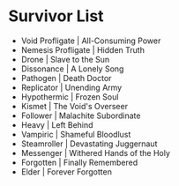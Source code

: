 # Survivor List
- Void Profligate | All-Consuming Power
- Nemesis Profligate | Hidden Truth
- Drone | Slave to the Sun
- Dissonance | A Lonely Song
- Pathogen | Death Doctor
- Replicator | Unending Army
- Hypothermic | Frozen Soul
- Kismet | The Void's Overseer
- Follower | Malachite Subordinate
- Heavy | Left Behind
- Vampiric | Shameful Bloodlust
- Steamroller | Devastating Juggernaut
- Messenger | Withered Hands of the Holy
- Forgotten | Finally Remembered
- Elder | Forever Forgotten
